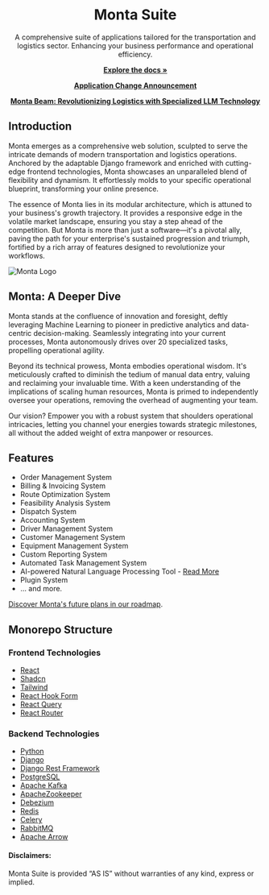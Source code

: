 <h1 align="center"><b>Monta Suite</b></h1>

<div align="center">

A comprehensive suite of applications tailored for the transportation and logistics sector. Enhancing your business
performance and operational efficiency.

[**Explore the docs »**](#)

[**Application Change Announcement**](https://github.com/emoss08/Monta/blob/main/docs/update-announcement.md)

[**Monta Beam: Revolutionizing Logistics with Specialized LLM Technology**](https://github.com/emoss08/Monta/blob/main/beam.md)
</div>

## Introduction

Monta emerges as a comprehensive web solution, sculpted to serve the intricate demands of modern transportation and
logistics operations. Anchored by the adaptable Django framework and enriched with cutting-edge frontend technologies,
Monta showcases an unparalleled blend of flexibility and dynamism. It effortlessly molds to your specific operational
blueprint, transforming your online presence.

The essence of Monta lies in its modular architecture, which is attuned to your business's growth trajectory. It
provides a responsive edge in the volatile market landscape, ensuring you stay a step ahead of the competition. But
Monta is more than just a software—it's a pivotal ally, paving the path for your enterprise's sustained progression and
triumph, fortified by a rich array of features designed to revolutionize your workflows.

![Monta Logo](https://github.com/Monta-Application/Monta/assets/66630775/df3bbf5c-aaf9-4771-ae54-bc51557b08df)

## Monta: A Deeper Dive

Monta stands at the confluence of innovation and foresight, deftly leveraging Machine Learning to pioneer in predictive
analytics and data-centric decision-making. Seamlessly integrating into your current processes, Monta autonomously
drives over 20 specialized tasks, propelling operational agility.

Beyond its technical prowess, Monta embodies operational wisdom. It's meticulously crafted to diminish the tedium of
manual data entry, valuing and reclaiming your invaluable time. With a keen understanding of the implications of scaling
human resources, Monta is primed to independently oversee your operations, removing the overhead of augmenting your
team.

Our vision? Empower you with a robust system that shoulders operational intricacies, letting you channel your energies
towards strategic milestones, all without the added weight of extra manpower or resources.

## Features

- Order Management System
- Billing & Invoicing System
- Route Optimization System
- Feasibility Analysis System
- Dispatch System
- Accounting System
- Driver Management System
- Customer Management System
- Equipment Management System
- Custom Reporting System
- Automated Task Management System
- AI-powered Natural Language Processing
  Tool - [Read More](https://github.com/Monta-Application/Monta/blob/main/beam.md)
- Plugin System
- ... and more.

[Discover Monta's future plans in our roadmap](https://github.com/Monta-Application/Monta/blob/main/roadmap.md).

## Monorepo Structure

### Frontend Technologies

- [React](https://reactjs.org/)
- [Shadcn](https://ui.shadcn.com/)
- [Tailwind](https://tailwindcss.com/)
- [React Hook Form](https://react-hook-form.com/)
- [React Query](https://react-query.tanstack.com/)
- [React Router](https://reactrouter.com/)

### Backend Technologies

- [Python](https://www.python.org/)
- [Django](https://www.djangoproject.com/)
- [Django Rest Framework](https://www.django-rest-framework.org/)
- [PostgreSQL](https://www.postgresql.org/)
- [Apache Kafka](https://kafka.apache.org/)
- [ApacheZookeeper](https://zookeeper.apache.org/)
- [Debezium](https://debezium.io/)
- [Redis](https://redis.io/)
- [Celery](https://docs.celeryq.dev/en/stable/getting-started/introduction.html)
- [RabbitMQ](https://www.rabbitmq.com/)
- [Apache Arrow](https://arrow.apache.org/)

#### Disclaimers:

Monta Suite is provided “AS IS” without warranties of any kind, express or implied.